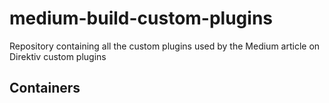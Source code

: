 # medium-build-custom-plugins
 Repository containing all the custom plugins used by the Medium article on Direktiv custom plugins

## Containers
